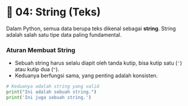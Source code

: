 # 📝 04: String (Teks)

Dalam Python, semua data berupa teks dikenal sebagai **string**. String adalah salah satu tipe data paling fundamental.

### Aturan Membuat String

- Sebuah string harus selalu diapit oleh tanda kutip, bisa kutip satu (`'`) atau kutip dua (`"`).
- Keduanya berfungsi sama, yang penting adalah konsisten.

```python
# Keduanya adalah string yang valid
print("Ini adalah sebuah string.")
print('Ini juga sebuah string.')
```

